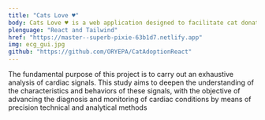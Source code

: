 ```yaml
---
title: "Cats Love ♥"
body: Cats Love ♥ is a web application designed to facilitate cat donations and adoptions. Using the powerful React framework for building dynamic user interfaces and the versatility of Tailwind CSS for layout and style customization, this platform offers an intuitive and engaging experience for both users looking to adopt and those looking to donate.
plenguage: "React and Tailwind"
href: "https://master--superb-pixie-63b1d7.netlify.app"
img: ecg_gui.jpg
github: "https://github.com/ORYEPA/CatAdoptionReact"
---
```



The fundamental purpose of this project is to carry out an exhaustive analysis of cardiac signals. This study aims to deepen the understanding of the characteristics and behaviors of these signals, with the objective of advancing the diagnosis and monitoring of cardiac conditions by means of precision technical and analytical methods